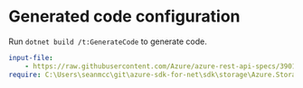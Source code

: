 # Generated code configuration

Run `dotnet build /t:GenerateCode` to generate code.

``` yaml
input-file:
    - https://raw.githubusercontent.com/Azure/azure-rest-api-specs/3901b436d624fad088010fe9554b626d4ee01fd1/specification/storage/data-plane/Microsoft.FileStorage/preview/2020-04-08/file.json
require: C:\Users\seanmcc\git\azure-sdk-for-net\sdk\storage\Azure.Storage.Files.Shares\swagger\readme2.md

```
